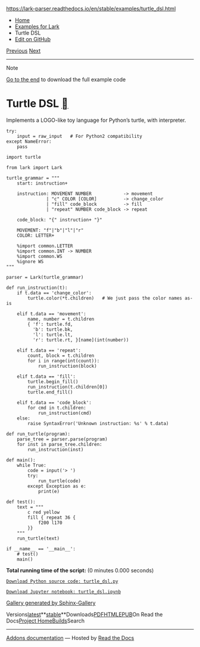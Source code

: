 https://lark-parser.readthedocs.io/en/stable/examples/turtle_dsl.html

- [Home](https://lark-parser.readthedocs.io/en/stable/index.html)
- [Examples for Lark](https://lark-parser.readthedocs.io/en/stable/examples/index.html)
- Turtle DSL
- [Edit on GitHub](https://github.com/lark-parser/lark/blob/acfe33d943a1310f3ca26145eb2896bc5c4955c9/docs/examples/turtle_dsl.rst)

[Previous](https://lark-parser.readthedocs.io/en/stable/examples/calc.html "Basic calculator") [Next](https://lark-parser.readthedocs.io/en/stable/examples/json_parser.html "Simple JSON Parser")

* * *

Note

[Go to the end](https://lark-parser.readthedocs.io/en/stable/examples/turtle_dsl.html#sphx-glr-download-examples-turtle-dsl-py)
to download the full example code

# Turtle DSL [](https://lark-parser.readthedocs.io/en/stable/examples/turtle_dsl.html\#turtle-dsl "Permalink to this heading")

Implements a LOGO-like toy language for Python’s turtle, with interpreter.

```
try:
    input = raw_input   # For Python2 compatibility
except NameError:
    pass

import turtle

from lark import Lark

turtle_grammar = """
    start: instruction+

    instruction: MOVEMENT NUMBER            -> movement
               | "c" COLOR [COLOR]          -> change_color
               | "fill" code_block          -> fill
               | "repeat" NUMBER code_block -> repeat

    code_block: "{" instruction+ "}"

    MOVEMENT: "f"|"b"|"l"|"r"
    COLOR: LETTER+

    %import common.LETTER
    %import common.INT -> NUMBER
    %import common.WS
    %ignore WS
"""

parser = Lark(turtle_grammar)

def run_instruction(t):
    if t.data == 'change_color':
        turtle.color(*t.children)   # We just pass the color names as-is

    elif t.data == 'movement':
        name, number = t.children
        { 'f': turtle.fd,
          'b': turtle.bk,
          'l': turtle.lt,
          'r': turtle.rt, }[name](int(number))

    elif t.data == 'repeat':
        count, block = t.children
        for i in range(int(count)):
            run_instruction(block)

    elif t.data == 'fill':
        turtle.begin_fill()
        run_instruction(t.children[0])
        turtle.end_fill()

    elif t.data == 'code_block':
        for cmd in t.children:
            run_instruction(cmd)
    else:
        raise SyntaxError('Unknown instruction: %s' % t.data)

def run_turtle(program):
    parse_tree = parser.parse(program)
    for inst in parse_tree.children:
        run_instruction(inst)

def main():
    while True:
        code = input('> ')
        try:
            run_turtle(code)
        except Exception as e:
            print(e)

def test():
    text = """
        c red yellow
        fill { repeat 36 {
            f200 l170
        }}
    """
    run_turtle(text)

if __name__ == '__main__':
    # test()
    main()

```

**Total running time of the script:** (0 minutes 0.000 seconds)

[`Download Python source code: turtle_dsl.py`](https://lark-parser.readthedocs.io/en/stable/_downloads/9cadc23f6b1e9e52f35d3cb0a28053b0/turtle_dsl.py)

[`Download Jupyter notebook: turtle_dsl.ipynb`](https://lark-parser.readthedocs.io/en/stable/_downloads/207f80f4ec59e1e363837373665f649f/turtle_dsl.ipynb)

[Gallery generated by Sphinx-Gallery](https://sphinx-gallery.github.io/)

Versions[latest](https://lark-parser.readthedocs.io/en/latest/examples/turtle_dsl.html)**[stable](https://lark-parser.readthedocs.io/en/stable/examples/turtle_dsl.html)**Downloads[PDF](https://lark-parser.readthedocs.io/_/downloads/en/stable/pdf/)[HTML](https://lark-parser.readthedocs.io/_/downloads/en/stable/htmlzip/)[EPUB](https://lark-parser.readthedocs.io/_/downloads/en/stable/epub/)On Read the Docs[Project Home](https://app.readthedocs.org/projects/lark-parser/?utm_source=lark-parser&utm_content=flyout)[Builds](https://app.readthedocs.org/projects/lark-parser/builds/?utm_source=lark-parser&utm_content=flyout)Search

* * *

[Addons documentation](https://docs.readthedocs.io/page/addons.html?utm_source=lark-parser&utm_content=flyout) ― Hosted by
[Read the Docs](https://about.readthedocs.com/?utm_source=lark-parser&utm_content=flyout)
